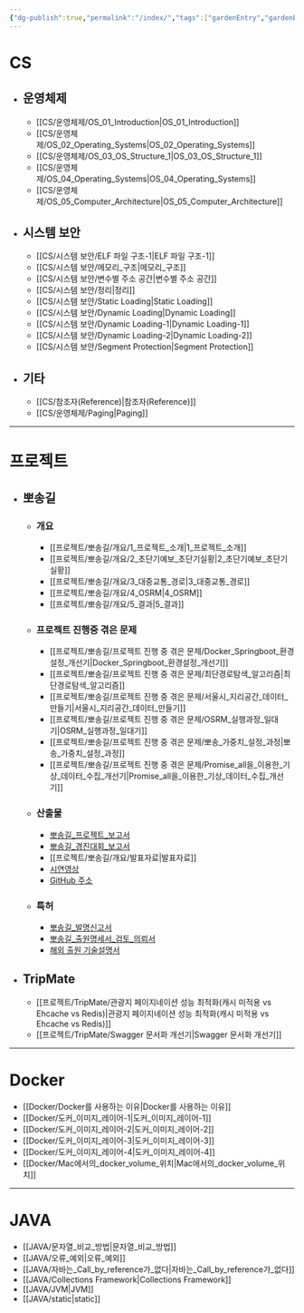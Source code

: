 ```yaml
---
{"dg-publish":true,"permalink":"/index/","tags":["gardenEntry","gardenEntry"],"created":"2025-05-31T14:25:48.663+09:00"}
---
```


# CS
- ## 운영체제
	- [[CS/운영체제/OS_01_Introduction\|OS_01_Introduction]]
	- [[CS/운영체제/OS_02_Operating_Systems\|OS_02_Operating_Systems]]
	- [[CS/운영체제/OS_03_OS_Structure_1\|OS_03_OS_Structure_1]]
	- [[CS/운영체제/OS_04_Operating_Systems\|OS_04_Operating_Systems]]
	- [[CS/운영체제/OS_05_Computer_Architecture\|OS_05_Computer_Architecture]]
- ## 시스템 보안
	- [[CS/시스템 보안/ELF 파일 구조-1\|ELF 파일 구조-1]]
	- [[CS/시스템 보안/메모리_구조\|메모리_구조]]
	- [[CS/시스템 보안/변수별 주소 공간\|변수별 주소 공간]]
	- [[CS/시스템 보안/정리\|정리]]
	- [[CS/시스템 보안/Static Loading\|Static Loading]]
	- [[CS/시스템 보안/Dynamic Loading\|Dynamic Loading]]
	- [[CS/시스템 보안/Dynamic Loading-1\|Dynamic Loading-1]]
	- [[CS/시스템 보안/Dynamic Loading-2\|Dynamic Loading-2]]
	- [[CS/시스템 보안/Segment Protection\|Segment Protection]]
- ## 기타
	- [[CS/참조자(Reference)\|참조자(Reference)]]
	- [[CS/운영체제/Paging\|Paging]]
---
# 프로젝트
- ## 뽀송길
	- ### 개요
		- [[프로젝트/뽀송길/개요/1_프로젝트_소개\|1_프로젝트_소개]]
		- [[프로젝트/뽀송길/개요/2_초단기예보_초단기실황\|2_초단기예보_초단기실황]]
		- [[프로젝트/뽀송길/개요/3_대중교통_경로\|3_대중교통_경로]]
		- [[프로젝트/뽀송길/개요/4_OSRM\|4_OSRM]]
		- [[프로젝트/뽀송길/개요/5_결과\|5_결과]]
	- ### 프로젝트 진행중 겪은 문제
		- [[프로젝트/뽀송길/프로젝트 진행 중 겪은 문제/Docker_Springboot_환경설정_개선기\|Docker_Springboot_환경설정_개선기]]
		- [[프로젝트/뽀송길/프로젝트 진행 중 겪은 문제/최단경로탐색_알고리즘\|최단경로탐색_알고리즘]]
		- [[프로젝트/뽀송길/프로젝트 진행 중 겪은 문제/서울시_지리공간_데이터_만들기\|서울시_지리공간_데이터_만들기]]
		- [[프로젝트/뽀송길/프로젝트 진행 중 겪은 문제/OSRM_실행과정_일대기\|OSRM_실행과정_일대기]]
		- [[프로젝트/뽀송길/프로젝트 진행 중 겪은 문제/뽀송_가중치_설정_과정\|뽀송_가중치_설정_과정]]
		- [[프로젝트/뽀송길/프로젝트 진행 중 겪은 문제/Promise_all을_이용한_기상_데이터_수집_개선기\|Promise_all을_이용한_기상_데이터_수집_개선기]]
	- ### 산출물
		- [뽀송길_프로젝트_보고서](https://drive.google.com/file/d/1wrz1E6c7A9nHXzTyQL8pcUO7h0W5dfZO/view?usp=sharing)
		- [뽀송길_경진대회_보고서](https://drive.google.com/file/d/1k3UiB7mK23dokLBPTBnj6_33Zd_6Vqqt/view?usp=sharing)
		- [[프로젝트/뽀송길/개요/발표자료\|발표자료]]
		- [시연영상](https://youtu.be/pW2QbOUD66s)
		- [GitHub 주소](https://github.com/Gonagi/pposonggil_v2)
	- ### 특허
		- [뽀송길_발명신고서](https://drive.google.com/file/d/1_fZTv2taQnOpr-6V0mWEHvOHQl5bnMbx/view?usp=sharing)
		- [뽀송길_출원명세서_검토_의뢰서](https://drive.google.com/file/d/1zlzwJs632xbQXTzPHBOILQp1A8I4aWoL/view?usp=drive_link)
		- [해외 출원 기술설명서](https://docs.google.com/presentation/d/1XoxPb5tSyJI2GB6fRGezKFaXICcB3cYN/edit?usp=sharing&ouid=111875955541227552351&rtpof=true&sd=true)
- ## TripMate
	- [[프로젝트/TripMate/관광지 페이지네이션 성능 최적화(캐시 미적용 vs Ehcache vs Redis)\|관광지 페이지네이션 성능 최적화(캐시 미적용 vs Ehcache vs Redis)]]
	- [[프로젝트/TripMate/Swagger 문서화 개선기\|Swagger 문서화 개선기]]
---
# Docker
- [[Docker/Docker를 사용하는 이유\|Docker를 사용하는 이유]]
- [[Docker/도커_이미지_레이어-1\|도커_이미지_레이어-1]]
- [[Docker/도커_이미지_레이어-2\|도커_이미지_레이어-2]]
- [[Docker/도커_이미지_레이어-3\|도커_이미지_레이어-3]]
- [[Docker/도커_이미지_레이어-4\|도커_이미지_레이어-4]]
- [[Docker/Mac에서의_docker_volume_위치\|Mac에서의_docker_volume_위치]]
---
# JAVA
- [[JAVA/문자열_비교_방법\|문자열_비교_방법]]
- [[JAVA/오류_예외\|오류_예외]]
- [[JAVA/자바는_Call_by_reference가_없다\|자바는_Call_by_reference가_없다]]
- [[JAVA/Collections Framework\|Collections Framework]]
- [[JAVA/JVM\|JVM]]
- [[JAVA/static\|static]]